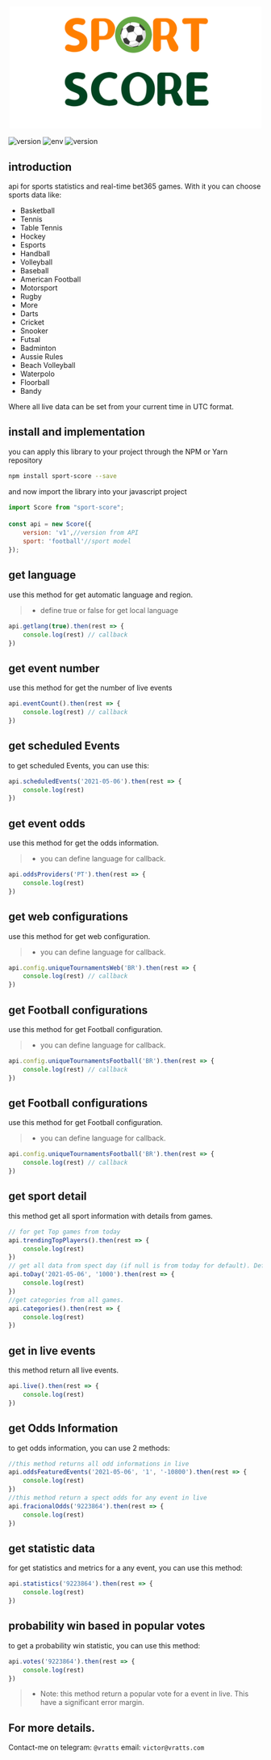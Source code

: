 <p align="center">

<img src="https://github.com/victorratts13/sport-score/blob/main/assets/logo-sporte-score.png?raw=true" width="500" />

![version](https://img.shields.io/badge/version-1.0.8-brightgreen) ![env](https://img.shields.io/badge/lang-javascript-yellow) ![version](https://img.shields.io/badge/env-npm-red) 
</p>


## introduction

api for sports statistics and real-time bet365 games. With it you can choose sports data like:

- Basketball
- Tennis
- Table Tennis
- Hockey
- Esports
- Handball
- Volleyball
- Baseball
- American Football
- Motorsport
- Rugby
- More
- Darts
- Cricket
- Snooker
- Futsal
- Badminton
- Aussie Rules
- Beach Volleyball
- Waterpolo
- Floorball
- Bandy

Where all live data can be set from your current time in UTC format.

## install and implementation

you can apply this library to your project through the NPM or Yarn repository

```bash
npm install sport-score --save

```
and now import the library into your javascript project

```js
import Score from "sport-score";

const api = new Score({
    version: 'v1',//version from API
    sport: 'football'//sport model
});
```

## get language

use this method for get automatic language and region.
>- define true or false for get local language

```js
api.getlang(true).then(rest => {
    console.log(rest) // callback
})
```

## get event number

use this method for get the number of live events

```js
api.eventCount().then(rest => {
    console.log(rest) // callback
})
```

## get scheduled Events

to get scheduled Events, you can use this:

```js
api.scheduledEvents('2021-05-06').then(rest => {
    console.log(rest)
})
```

## get event odds
use this method for get the odds information.

>- you can define language for callback.

```js
api.oddsProviders('PT').then(rest => {
    console.log(rest)
})
```

## get web configurations
use this method for get web configuration.

>- you can define language for callback.

```js
api.config.uniqueTournamentsWeb('BR').then(rest => {
    console.log(rest) // callback
})
```

## get Football configurations
use this method for get Football configuration.

>- you can define language for callback.

```js
api.config.uniqueTournamentsFootball('BR').then(rest => {
    console.log(rest) // callback
})
```

## get Football configurations
use this method for get Football configuration.

>- you can define language for callback.

```js
api.config.uniqueTournamentsFootball('BR').then(rest => {
    console.log(rest) // callback
})
```

## get sport detail

this method get all sport information with details from games.

```js
// for get Top games from today
api.trendingTopPlayers().then(rest => {
    console.log(rest)
})
// get all data from spect day (if null is from today for default). Define number of rows if you like.
api.toDay('2021-05-06', '1000').then(rest => {
    console.log(rest)
})
//get categories from all games.
api.categories().then(rest => {
    console.log(rest)
})
```

## get in live events

this method return all live events.

```js
api.live().then(rest => {
    console.log(rest)
})
```

## get Odds Information

to get odds information, you can use 2 methods:

```js
//this method returns all odd informations in live
api.oddsFeaturedEvents('2021-05-06', '1', '-10800').then(rest => {
    console.log(rest)
})
//this method return a spect odds for any event in live
api.fracionalOdds('9223864').then(rest => {
    console.log(rest)
})
```

## get statistic data

for get statistics and metrics for a any event, you can use this method:

```js
api.statistics('9223864').then(rest => {
    console.log(rest)
})
```

## probability win based in popular votes

to get a probability win statistic, you can use this method:

```js
api.votes('9223864').then(rest => {
    console.log(rest)
})

```

>- Note: this method return a popular vote for a event in live. This have a significant error margin.

## For more details.

Contact-me on telegram: ``@vratts``
email: ``victor@vratts.com``


